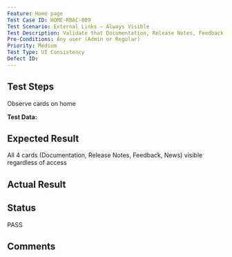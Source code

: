 ```yaml
---
Feature: Home page
Test Case ID: HOME-RBAC-009
Test Scenario: External Links – Always Visible
Test Description: Validate that Documentation, Release Notes, Feedback, News widgets are visible to all users
Pre-Conditions: Any user (Admin or Regular)
Priority: Medium
Test Type: UI Consistency
Defect ID: 
---
```


## Test Steps
Observe cards on home

**Test Data:** 

## Expected Result
All 4 cards (Documentation, Release Notes, Feedback, News) visible regardless of access

## Actual Result


## Status
PASS

## Comments

